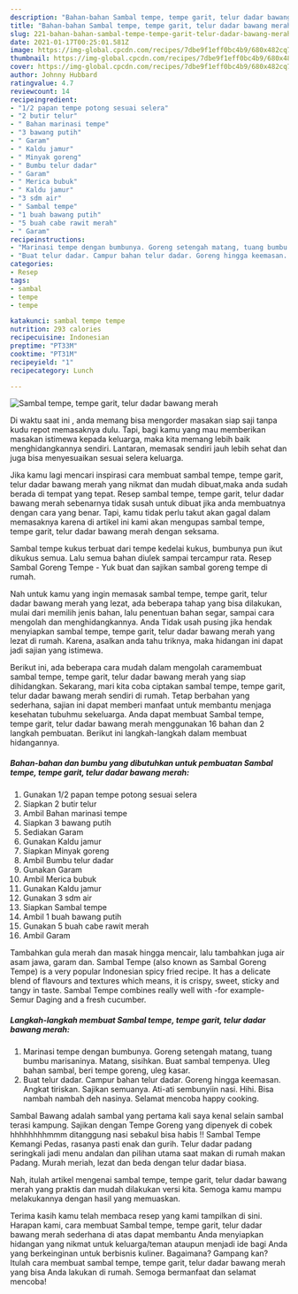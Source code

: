 ```yaml
---
description: "Bahan-bahan Sambal tempe, tempe garit, telur dadar bawang merah yang nikmat dan Mudah Dibuat"
title: "Bahan-bahan Sambal tempe, tempe garit, telur dadar bawang merah yang nikmat dan Mudah Dibuat"
slug: 221-bahan-bahan-sambal-tempe-tempe-garit-telur-dadar-bawang-merah-yang-nikmat-dan-mudah-dibuat
date: 2021-01-17T00:25:01.581Z
image: https://img-global.cpcdn.com/recipes/7dbe9f1eff0bc4b9/680x482cq70/sambal-tempe-tempe-garit-telur-dadar-bawang-merah-foto-resep-utama.jpg
thumbnail: https://img-global.cpcdn.com/recipes/7dbe9f1eff0bc4b9/680x482cq70/sambal-tempe-tempe-garit-telur-dadar-bawang-merah-foto-resep-utama.jpg
cover: https://img-global.cpcdn.com/recipes/7dbe9f1eff0bc4b9/680x482cq70/sambal-tempe-tempe-garit-telur-dadar-bawang-merah-foto-resep-utama.jpg
author: Johnny Hubbard
ratingvalue: 4.7
reviewcount: 14
recipeingredient:
- "1/2 papan tempe potong sesuai selera"
- "2 butir telur"
- " Bahan marinasi tempe"
- "3 bawang putih"
- " Garam"
- " Kaldu jamur"
- " Minyak goreng"
- " Bumbu telur dadar"
- " Garam"
- " Merica bubuk"
- " Kaldu jamur"
- "3 sdm air"
- " Sambal tempe"
- "1 buah bawang putih"
- "5 buah cabe rawit merah"
- " Garam"
recipeinstructions:
- "Marinasi tempe dengan bumbunya. Goreng setengah matang, tuang bumbu marisaninya. Matang, sisihkan. Buat sambal tempenya. Uleg bahan sambal, beri tempe goreng, uleg kasar."
- "Buat telur dadar. Campur bahan telur dadar. Goreng hingga keemasan. Angkat tiriskan. Sajikan semuanya. Ati-ati sembunyiin nasi. Hihi. Bisa nambah nambah deh nasinya. Selamat mencoba happy cooking."
categories:
- Resep
tags:
- sambal
- tempe
- tempe

katakunci: sambal tempe tempe 
nutrition: 293 calories
recipecuisine: Indonesian
preptime: "PT33M"
cooktime: "PT31M"
recipeyield: "1"
recipecategory: Lunch

---
```



![Sambal tempe, tempe garit, telur dadar bawang merah](https://img-global.cpcdn.com/recipes/7dbe9f1eff0bc4b9/680x482cq70/sambal-tempe-tempe-garit-telur-dadar-bawang-merah-foto-resep-utama.jpg)

Di waktu  saat ini , anda memang bisa mengorder masakan siap saji tanpa kudu repot memasaknya dulu. Tapi, bagi kamu yang mau memberikan masakan istimewa kepada keluarga, maka kita memang lebih baik menghidangkannya sendiri. Lantaran, memasak sendiri jauh lebih sehat dan juga bisa menyesuaikan sesuai selera keluarga.

Jika kamu lagi mencari inspirasi cara membuat sambal tempe, tempe garit, telur dadar bawang merah yang nikmat dan mudah dibuat,maka anda sudah berada di tempat yang tepat. Resep sambal tempe, tempe garit, telur dadar bawang merah  sebenarnya tidak susah untuk dibuat jika anda membuatnya dengan cara yang benar. Tapi, kamu tidak perlu takut akan gagal dalam memasaknya 
karena di artikel ini kami akan mengupas sambal tempe, tempe garit, telur dadar bawang merah dengan seksama.  

Sambal tempe kukus terbuat dari tempe kedelai kukus, bumbunya pun ikut dikukus semua. Lalu semua bahan diulek sampai tercampur rata. Resep Sambal Goreng Tempe - Yuk buat dan sajikan sambal goreng tempe di rumah.

Nah untuk kamu yang ingin memasak sambal tempe, tempe garit, telur dadar bawang merah yang lezat, ada beberapa tahap yang bisa dilakukan, mulai dari memilih jenis bahan, lalu penentuan bahan segar, sampai cara mengolah dan menghidangkannya. Anda Tidak usah pusing jika hendak menyiapkan sambal tempe, tempe garit, telur dadar bawang merah yang lezat di rumah. Karena, asalkan anda  tahu triknya, maka hidangan ini dapat jadi sajian yang istimewa.

Berikut ini, ada beberapa cara mudah dalam mengolah caramembuat sambal tempe, tempe garit, telur dadar bawang merah yang siap dihidangkan. Sekarang, mari kita coba ciptakan sambal tempe, tempe garit, telur dadar bawang merah sendiri di rumah. Tetap berbahan yang sederhana, sajian ini dapat memberi manfaat untuk membantu menjaga kesehatan tubuhmu sekeluarga. Anda dapat membuat Sambal tempe, tempe garit, telur dadar bawang merah menggunakan 16 bahan dan 2 langkah pembuatan. Berikut ini langkah-langkah dalam membuat hidangannya.

<!--inarticleads1-->

##### Bahan-bahan dan bumbu yang dibutuhkan untuk pembuatan Sambal tempe, tempe garit, telur dadar bawang merah:

1. Gunakan 1/2 papan tempe potong sesuai selera
1. Siapkan 2 butir telur
1. Ambil  Bahan marinasi tempe
1. Siapkan 3 bawang putih
1. Sediakan  Garam
1. Gunakan  Kaldu jamur
1. Siapkan  Minyak goreng
1. Ambil  Bumbu telur dadar
1. Gunakan  Garam
1. Ambil  Merica bubuk
1. Gunakan  Kaldu jamur
1. Gunakan 3 sdm air
1. Siapkan  Sambal tempe
1. Ambil 1 buah bawang putih
1. Gunakan 5 buah cabe rawit merah
1. Ambil  Garam


Tambahkan gula merah dan masak hingga mencair, lalu tambahkan juga air asam jawa, garam dan. Sambal Tempe (also known as Sambal Goreng Tempe) is a very popular Indonesian spicy fried recipe. It has a delicate blend of flavours and textures which means, it is crispy, sweet, sticky and tangy in taste. Sambal Tempe combines really well with -for example- Semur Daging and a fresh cucumber. 

<!--inarticleads2-->

##### Langkah-langkah membuat Sambal tempe, tempe garit, telur dadar bawang merah:

1. Marinasi tempe dengan bumbunya. Goreng setengah matang, tuang bumbu marisaninya. Matang, sisihkan. Buat sambal tempenya. Uleg bahan sambal, beri tempe goreng, uleg kasar.
1. Buat telur dadar. Campur bahan telur dadar. Goreng hingga keemasan. Angkat tiriskan. Sajikan semuanya. Ati-ati sembunyiin nasi. Hihi. Bisa nambah nambah deh nasinya. Selamat mencoba happy cooking.


Sambal Bawang adalah sambal yang pertama kali saya kenal selain sambal terasi kampung. Sajikan dengan Tempe Goreng yang dipenyek di cobek hhhhhhhhmmm ditanggung nasi sebakul bisa habis !! Sambal Tempe Kemangi Pedas, rasanya pasti enak dan gurih. Telur dadar padang seringkali jadi menu andalan dan pilihan utama saat makan di rumah makan Padang. Murah meriah, lezat dan beda dengan telur dadar biasa. 

Nah, itulah artikel mengenai  sambal tempe, tempe garit, telur dadar bawang merah  yang praktis dan mudah dilakukan versi kita. Semoga kamu mampu melakukannya dengan hasil yang memuaskan. 

Terima kasih kamu telah membaca resep yang kami tampilkan di sini. Harapan kami, cara membuat  Sambal tempe, tempe garit, telur dadar bawang merah sederhana di atas dapat membantu Anda menyiapkan hidangan yang nikmat untuk keluarga/teman ataupun menjadi ide bagi Anda yang berkeinginan untuk berbisnis kuliner. Bagaimana? Gampang kan? Itulah cara membuat sambal tempe, tempe garit, telur dadar bawang merah yang bisa Anda lakukan di rumah. Semoga bermanfaat dan selamat mencoba!

